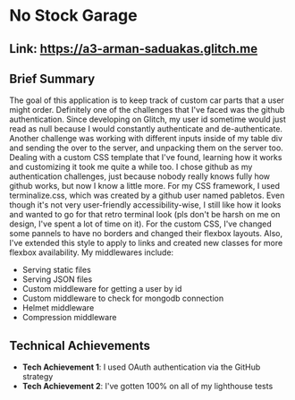 # No Stock Garage
## Link: https://a3-arman-saduakas.glitch.me 
## Brief Summary
The goal of this application is to keep track of custom car parts that a user might order.
Definitely one of the challenges that I've faced was the github authentication. Since developing on Glitch, my user id sometime would just read as null because I would constantly authenticate and de-authenticate. Another challenge was working with different inputs inside of my table div and sending the over to the server, and unpacking them on the server too. Dealing with a custom CSS template that I've found, learning how it works and customizing it took me quite a while too.
I chose github as my authentication challenges, just because nobody really knows fully how github works, but now I know a little more.
For my CSS framework, I used terminalize.css, which was created by a github user named pabletos. Even though it's not very user-friendly accessibility-wise, I still like how it looks and wanted to go for that retro terminal look (pls don't be harsh on me on design, I've spent a lot of time on it).
For the custom CSS, I've changed some pannels to have no borders and changed their flexbox layouts. Also, I've extended this style to apply to links and created new classes for more flexbox availability.
My middlewares include:
  - Serving static files
  - Serving JSON files
  - Custom middleware for getting a user by id
  - Custom middleware to check for mongodb connection
  - Helmet middleware
  - Compression middleware

## Technical Achievements
- **Tech Achievement 1**: I used OAuth authentication via the GitHub strategy
- **Tech Achievement 2**: I've gotten 100% on all of my lighthouse tests
